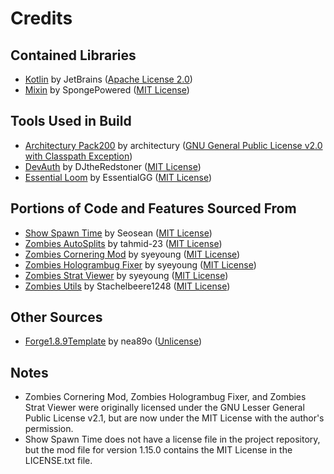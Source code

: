 # Credits
## Contained Libraries
- [Kotlin](https://github.com/JetBrains/kotlin) by JetBrains ([Apache License 2.0](https://github.com/JetBrains/kotlin/blob/master/license/LICENSE.txt))
- [Mixin](https://github.com/SpongePowered/Mixin) by SpongePowered ([MIT License](https://github.com/SpongePowered/Mixin/blob/master/LICENSE.txt))

## Tools Used in Build
- [Architectury Pack200](https://github.com/architectury/architectury-pack200) by architectury ([GNU General Public License v2.0 with Classpath Exception](https://github.com/architectury/architectury-pack200/blob/master/LICENSE))
- [DevAuth](https://github.com/DJtheRedstoner/DevAuth) by DJtheRedstoner ([MIT License](https://github.com/DJtheRedstoner/DevAuth/blob/master/LICENSE))
- [Essential Loom](https://github.com/EssentialGG/architectury-loom) by EssentialGG ([MIT License](https://github.com/EssentialGG/architectury-loom/blob/dev/1.6/LICENSE))


## Portions of Code and Features Sourced From
- [Show Spawn Time](https://github.com/Seosean/ShowSpawnTime/tree/1.15.0) by Seosean ([MIT License](../../licenses/Show%20Spawn%20Time-LICENSE))
- [Zombies AutoSplits](https://github.com/tahmid-23/ZombiesAutoSplits) by tahmid-23 ([MIT License](https://github.com/tahmid-23/ZombiesAutoSplits/blob/main/LICENSE))
- [Zombies Cornering Mod](https://github.com/cyoung06/ZombiesCorneringMod) by syeyoung ([MIT License](../../licenses/Zombies%20Cornering%20Mod-LICENSE))
- [Zombies Hologrambug Fixer](https://github.com/cyoung06/ZombiesHologramFixer) by syeyoung ([MIT License](../../licenses/Zombies%20Hologrambug%20Fixer-LICENSE))
- [Zombies Strat Viewer](https://github.com/cyoung06/ZombiesStratViewer) by syeyoung ([MIT License](../../licenses/Zombies%20Strat%20Viewer-LICENSE))
- [Zombies Utils](https://github.com/Stachelbeere1248/zombies-utils) by Stachelbeere1248 ([MIT License](https://github.com/Stachelbeere1248/zombies-utils/blob/master/LICENSE))

## Other Sources
- [Forge1.8.9Template](https://github.com/nea89o/Forge1.8.9Template) by nea89o ([Unlicense](https://github.com/nea89o/Forge1.8.9Template/blob/master/LICENSE))


## Notes
- Zombies Cornering Mod, Zombies Hologrambug Fixer, and Zombies Strat Viewer were originally licensed under
 the GNU Lesser General Public License v2.1, but are now under the MIT License with the author's permission.
- Show Spawn Time does not have a license file in the project repository,
 but the mod file for version 1.15.0 contains the MIT License in the LICENSE.txt file.